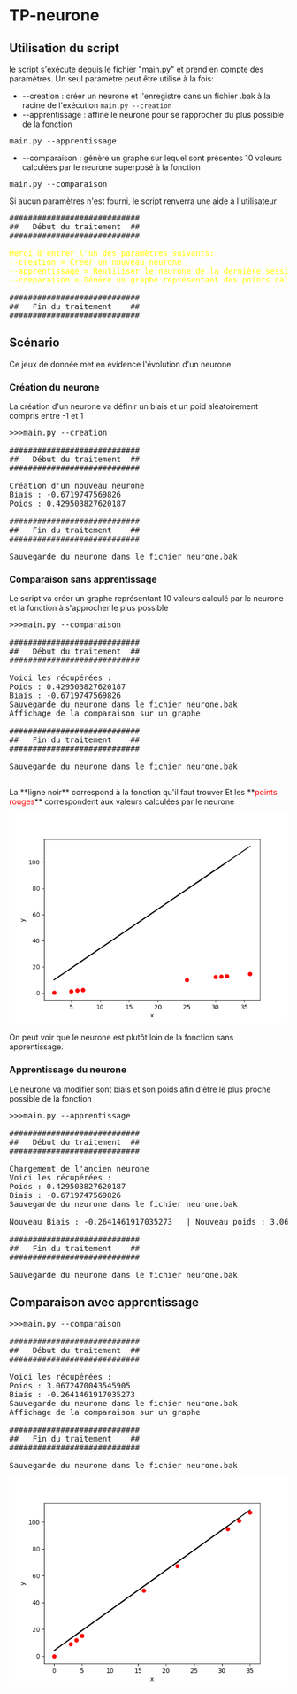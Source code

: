 # TP-neurone
<p></p>

## Utilisation du script
le script s'exécute depuis le fichier "main.py" et prend en compte des paramètres. Un seul paramètre peut être utilisé à la fois:
- --creation : créer un neurone et l'enregistre dans un fichier .bak à la racine de l'exécution
 <code>main.py --creation</code>
- --apprentissage : affine le neurone pour se rapprocher du plus possible de la fonction
<pre>main.py --apprentissage</pre>
- --comparaison : génère un graphe sur lequel sont présentes 10 valeurs calculées par le neurone superposé à la fonction
<pre>main.py --comparaison</pre>

Si aucun paramètres n'est fourni, le script renverra une aide à l'utilisateur
<pre>############################
##   Début du traitement  ##
############################
    
<span style="color:yellow">Merci d'entrer l'un des paramètres suivants:
--creation = Créer un nouveau neurone
--apprentissage = Reutiliser le neurone de la dernière session afin de l'affiner
--comparaison = Génére un graphe représentant des points calculés par le neurone et la courbe de la fonction désirée</span>
    
############################
##   Fin du traitement    ##
############################</pre>
## Scénario
<p>Ce jeux de donnée met en évidence l'évolution d'un neurone</p>

### Création du neurone
La création d'un neurone va définir un biais et un poid aléatoirement compris entre -1 et 1 
<pre>>>>main.py --creation
    
############################
##   Début du traitement  ##
############################
    
Création d'un nouveau neurone
Biais : -0.6719747569826
Poids : 0.429503827620187
    
############################
##   Fin du traitement    ##
############################

Sauvegarde du neurone dans le fichier neurone.bak
</pre>

### Comparaison sans apprentissage
Le script va créer un graphe représentant 10 valeurs calculé par le neurone et la fonction à s'approcher le plus possible
<pre>>>>main.py --comparaison
    
############################
##   Début du traitement  ##
############################
    
Voici les récupérées :
Poids : 0.429503827620187
Biais : -0.6719747569826
Sauvegarde du neurone dans le fichier neurone.bak
Affichage de la comparaison sur un graphe
    
############################
##   Fin du traitement    ##
############################

Sauvegarde du neurone dans le fichier neurone.bak
 </pre>
 
<p>La **ligne noir** correspond à la fonction qu'il faut trouver
Et les **<span style="color:red">points rouges</span>** correspondent aux valeurs calculées par le neurone</p>

 ![ComparaisonSansApprentissage](https://github.com/fab37100/TP-neurone/blob/master/images/1.png "graphe sans apprentissage")

On peut voir que le neurone est plutôt loin de la fonction sans apprentissage.
### Apprentissage du neurone
Le neurone va modifier sont biais et son poids afin d'être le plus proche possible de la fonction
<pre>>>>main.py --apprentissage
    
############################
##   Début du traitement  ##
############################
    
Chargement de l'ancien neurone
Voici les récupérées :
Poids : 0.429503827620187
Biais : -0.6719747569826
Sauvegarde du neurone dans le fichier neurone.bak
    
Nouveau Biais : -0.2641461917035273   | Nouveau poids : 3.0672470043545905
    
############################
##   Fin du traitement    ##
############################

Sauvegarde du neurone dans le fichier neurone.bak</pre>

## Comparaison avec apprentissage
<pre>>>>main.py --comparaison
    
############################
##   Début du traitement  ##
############################
    
Voici les récupérées :
Poids : 3.0672470043545905
Biais : -0.2641461917035273
Sauvegarde du neurone dans le fichier neurone.bak
Affichage de la comparaison sur un graphe
    
############################
##   Fin du traitement    ##
############################

Sauvegarde du neurone dans le fichier neurone.bak</pre>
![ComparaisonAvecApprentissage](https://github.com/fab37100/TP-neurone/blob/master/images/2.png "graphe avec apprentissage")